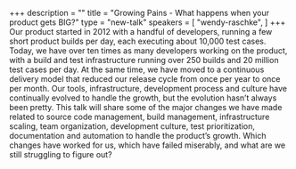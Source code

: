 +++
description = ""
title = "Growing Pains - What happens when your product gets BIG?"
type = "new-talk"
speakers = [
        "wendy-raschke",
]
+++
Our product started in 2012 with a handful of developers, running a few short product builds per day, each executing about 10,000 test cases. Today, we have over ten times as many developers working on the product, with a build and test infrastructure running over 250 builds and 20 million test cases per day. At the same time, we have moved to a continuous delivery model that reduced our release cycle from once per year to once per month. Our tools, infrastructure, development process and culture have continually evolved to handle the growth, but the evolution hasn’t always been pretty. This talk will share some of the major changes we have made related to source code management, build management, infrastructure scaling, team organization, development culture, test prioritization, documentation and automation to handle the product’s growth. Which changes have worked for us, which have failed miserably, and what are we still struggling to figure out?